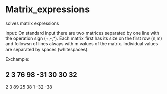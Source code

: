 # Matrix_expressions

solves matrix expressions

Input:
On standard input there are two matrices separated by one line with the operation sign (+,-,*). 
Each matrix first has its size on the first row (n,m) and followsn of lines always with m values of the matrix.
Individual values are separated by spaces (whitespaces).

Exchample:

2 3
76 98 -31
30 30 32
-
2 3
89 25 38
1 -32 -38
